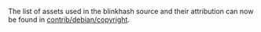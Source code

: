 The list of assets used in the blinkhash source and their attribution can now be found in [contrib/debian/copyright](../contrib/debian/copyright).
